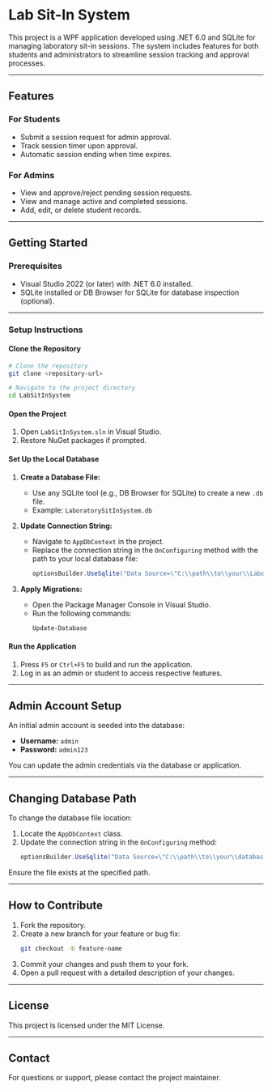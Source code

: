 # Lab Sit-In System

This project is a WPF application developed using .NET 6.0 and SQLite for managing laboratory sit-in sessions. The system includes features for both students and administrators to streamline session tracking and approval processes.

---

## **Features**

### **For Students**
- Submit a session request for admin approval.
- Track session timer upon approval.
- Automatic session ending when time expires.

### **For Admins**
- View and approve/reject pending session requests.
- View and manage active and completed sessions.
- Add, edit, or delete student records.

---

## **Getting Started**

### **Prerequisites**
- Visual Studio 2022 (or later) with .NET 6.0 installed.
- SQLite installed or DB Browser for SQLite for database inspection (optional).

---

### **Setup Instructions**

#### **Clone the Repository**
```bash
# Clone the repository
git clone <repository-url>

# Navigate to the project directory
cd LabSitInSystem
```

#### **Open the Project**
1. Open `LabSitInSystem.sln` in Visual Studio.
2. Restore NuGet packages if prompted.

#### **Set Up the Local Database**
1. **Create a Database File:**
   - Use any SQLite tool (e.g., DB Browser for SQLite) to create a new `.db` file.
   - Example: `LaboratorySitInSystem.db`

2. **Update Connection String:**
   - Navigate to `AppDbContext` in the project.
   - Replace the connection string in the `OnConfiguring` method with the path to your local database file:
     ```csharp
     optionsBuilder.UseSqlite("Data Source=\"C:\\path\\to\\your\\LaboratorySitInSystem.db\"");
     ```

3. **Apply Migrations:**
   - Open the Package Manager Console in Visual Studio.
   - Run the following commands:
     ```bash
     Update-Database
     ```

#### **Run the Application**
1. Press `F5` or `Ctrl+F5` to build and run the application.
2. Log in as an admin or student to access respective features.

---

## **Admin Account Setup**
An initial admin account is seeded into the database:
- **Username:** `admin`
- **Password:** `admin123`

You can update the admin credentials via the database or application.

---

## **Changing Database Path**
To change the database file location:
1. Locate the `AppDbContext` class.
2. Update the connection string in the `OnConfiguring` method:
   ```csharp
   optionsBuilder.UseSqlite("Data Source=\"C:\\path\\to\\your\\database.db\"");
   ```

Ensure the file exists at the specified path.

---

## **How to Contribute**
1. Fork the repository.
2. Create a new branch for your feature or bug fix:
   ```bash
   git checkout -b feature-name
   ```
3. Commit your changes and push them to your fork.
4. Open a pull request with a detailed description of your changes.

---

## **License**
This project is licensed under the MIT License.

---

## **Contact**
For questions or support, please contact the project maintainer.
